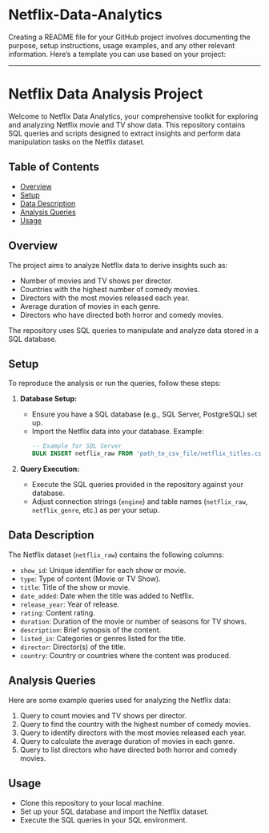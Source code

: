 # Netflix-Data-Analytics
Creating a README file for your GitHub project involves documenting the purpose, setup instructions, usage examples, and any other relevant information. Here’s a template you can use based on your project:

---

# Netflix Data Analysis Project

Welcome to Netflix Data Analytics, your comprehensive toolkit for exploring and analyzing Netflix movie and TV show data. This repository contains SQL queries and scripts designed to extract insights and perform data manipulation tasks on the Netflix dataset.

## Table of Contents

- [Overview](#overview)
- [Setup](#setup)
- [Data Description](#data-description)
- [Analysis Queries](#analysis-queries)
- [Usage](#usage)

## Overview

The project aims to analyze Netflix data to derive insights such as:

- Number of movies and TV shows per director.
- Countries with the highest number of comedy movies.
- Directors with the most movies released each year.
- Average duration of movies in each genre.
- Directors who have directed both horror and comedy movies.

The repository uses SQL queries to manipulate and analyze data stored in a SQL database.

## Setup

To reproduce the analysis or run the queries, follow these steps:

1. **Database Setup:**
   - Ensure you have a SQL database (e.g., SQL Server, PostgreSQL) set up.
   - Import the Netflix data into your database. Example:
     ```sql
     -- Example for SQL Server
     BULK INSERT netflix_raw FROM 'path_to_csv_file/netflix_titles.csv' WITH (FORMAT='CSV', FIRSTROW=2);
     ```

2. **Query Execution:**
   - Execute the SQL queries provided in the repository against your database.
   - Adjust connection strings (`engine`) and table names (`netflix_raw`, `netflix_genre`, etc.) as per your setup.

## Data Description

The Netflix dataset (`netflix_raw`) contains the following columns:

- `show_id`: Unique identifier for each show or movie.
- `type`: Type of content (Movie or TV Show).
- `title`: Title of the show or movie.
- `date_added`: Date when the title was added to Netflix.
- `release_year`: Year of release.
- `rating`: Content rating.
- `duration`: Duration of the movie or number of seasons for TV shows.
- `description`: Brief synopsis of the content.
- `listed_in`: Categories or genres listed for the title.
- `director`: Director(s) of the title.
- `country`: Country or countries where the content was produced.

## Analysis Queries

Here are some example queries used for analyzing the Netflix data:

1. Query to count movies and TV shows per director.
2. Query to find the country with the highest number of comedy movies.
3. Query to identify directors with the most movies released each year.
4. Query to calculate the average duration of movies in each genre.
5. Query to list directors who have directed both horror and comedy movies.

## Usage

- Clone this repository to your local machine.
- Set up your SQL database and import the Netflix dataset.
- Execute the SQL queries in your SQL environment.
